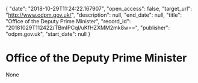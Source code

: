 {
  "date": "2018-10-29T11:24:22.167907", 
  "open_access": false, 
  "target_url": "http://www.odpm.gov.uk/", 
  "description": null, 
  "end_date": null, 
  "title": "Office of the Deputy Prime Minister", 
  "record_id": "20181029T112422/TBmIPCql/uKfHZXMM2mk8w==", 
  "publisher": "odpm.gov.uk", 
  "start_date": null
}

# Office of the Deputy Prime Minister

None